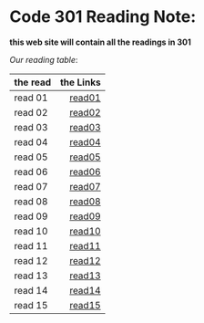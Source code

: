 # Code 301 Reading Note:

**this web site will contain all the readings in 301**


*Our reading table*:


|__the read__  | __the Links__|
| ------------ | ------------:|
|   read 01    | [read01](https://github.com/Ammarhr/reading-note-301/blob/master/class-01.md)   |
|   read 02    | [read02](https://github.com/Ammarhr/reading-note-301/blob/master/class-02.md)   |
|   read 03    | [read03](https://github.com/Ammarhr/reading-note-301/blob/master/class-03.md)   |
|   read 04    | [read04](https://github.com/Ammarhr/reading-note-301/blob/master/class-04.md)   |
|   read 05    | [read05](https://github.com/Ammarhr/reading-note-301/blob/master/class-05.md)   |
|   read 06    | [read06](https://github.com/Ammarhr/reading-note-301/blob/master/class-06.md)   | 
|   read 07    | [read07](https://github.com/Ammarhr/reading-note-301/blob/master/class-07.md)   |
|   read 08    | [read08](https://github.com/Ammarhr/reading-note-301/blob/master/class-08.md)   |
|   read 09    | [read09](https://github.com/Ammarhr/reading-note-301/blob/master/class-09.md)   |
|   read 10    | [read10]()   |
|   read 11    | [read11]()   |
|   read 12    | [read12]()   |
|   read 13    | [read13]()   |
|   read 14    | [read14]()   |
|   read 15    | [read15]()   |